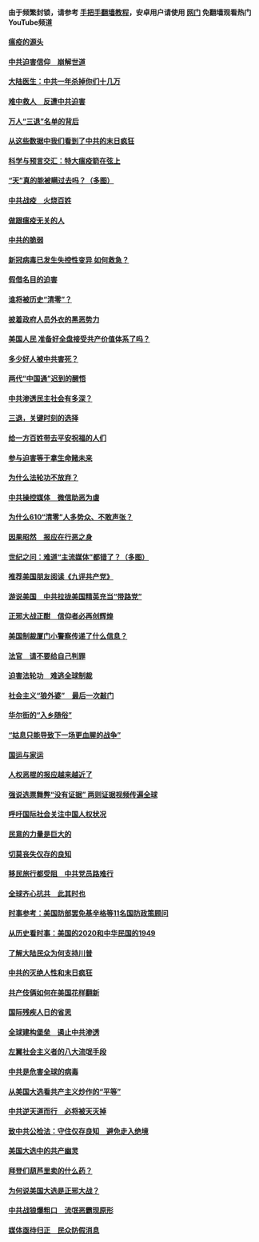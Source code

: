 #### 由于频繁封锁，请参考 [手把手翻墙教程](https://github.com/gfw-breaker/guides/wiki/)，安卓用户请使用 [网门](https://github.com/gfw-breaker/nogfw/blob/master/dl.md?t=01171800) 免翻墙观看热门YouTube频道 

#### [瘟疫的源头](../pages/251/418661.md?t=01171800) 

#### [中共迫害信仰　崩解世道](../pages/251/418691.md?t=01171800) 

#### [大陆医生：中共一年杀掉你们十几万](../pages/251/418670.md?t=01171800) 

#### [难中救人　反遭中共迫害](../pages/251/418414.md?t=01171800) 

#### [万人“三退”名单的背后](../pages/251/418505.md?t=01171800) 

#### [从这些数据中我们看到了中共的末日疯狂](../pages/251/418420.md?t=01171800) 

#### [科学与预言交汇：特大瘟疫箭在弦上](../pages/251/418266.md?t=01171800) 

#### [“天”真的能被瞒过去吗？（多图）](../pages/251/418308.md?t=01171800) 

#### [中共战疫　火烧百姓](../pages/251/418220.md?t=01171800) 

#### [做跟瘟疫无关的人](../pages/251/418171.md?t=01171800) 

#### [中共的脆弱](../pages/251/418196.md?t=01171800) 

#### [新冠病毒已发生失控性变异 如何救急？](../pages/251/418032.md?t=01171800) 

#### [假借名目的迫害](../pages/251/418055.md?t=01171800) 

#### [谁将被历史“清零”？](../pages/251/417485.md?t=01171800) 

#### [披着政府人员外衣的黑恶势力](../pages/251/417442.md?t=01171800) 

#### [美国人民 准备好全盘接受共产价值体系了吗？](../pages/251/417491.md?t=01171800) 

#### [多少好人被中共害死？](../pages/251/417144.md?t=01171800) 

#### [两代“中国通”迟到的醒悟](../pages/251/417064.md?t=01171800) 

#### [中共渗透民主社会有多深？](../pages/251/417063.md?t=01171800) 

#### [三退，关键时刻的选择](../pages/251/416969.md?t=01171800) 

#### [给一方百姓带去平安祝福的人们](../pages/251/416941.md?t=01171800) 

#### [参与迫害等于拿生命赌未来](../pages/251/416856.md?t=01171800) 

#### [为什么法轮功不放弃？](../pages/251/416864.md?t=01171800) 

#### [中共操控媒体　微信助恶为虐](../pages/251/416724.md?t=01171800) 

#### [为什么610“清零”人多势众、不敢声张？](../pages/251/416632.md?t=01171800) 

#### [因果昭然　报应在行恶之身](../pages/251/416582.md?t=01171800) 

#### [世纪之问：难道“主流媒体”都错了？（多图）](../pages/251/416571.md?t=01171800) 

#### [推荐美国朋友阅读《九评共产党》](../pages/251/416510.md?t=01171800) 

#### [游说美国　中共拉拢美国精英充当“带路党”](../pages/251/416529.md?t=01171800) 

#### [正邪大战正酣　信仰者必再创辉煌](../pages/251/416433.md?t=01171800) 

#### [美国制裁厦门小警察传递了什么信息？](../pages/251/416432.md?t=01171800) 

#### [法官　请不要给自己判罪](../pages/251/416379.md?t=01171800) 

#### [迫害法轮功　难逃全球制裁](../pages/251/416380.md?t=01171800) 

#### [社会主义“狼外婆”　最后一次敲门](../pages/251/416394.md?t=01171800) 

#### [华尔街的“入乡随俗”](../pages/251/416395.md?t=01171800) 

#### [“姑息只能导致下一场更血腥的战争”](../pages/251/416223.md?t=01171800) 

#### [国运与家运](../pages/251/416224.md?t=01171800) 

#### [人权恶棍的报应越来越近了](../pages/251/416276.md?t=01171800) 

#### [强说选票舞弊“没有证据” 两则证据视频传遍全球](../pages/251/416227.md?t=01171800) 

#### [呼吁国际社会关注中国人权状况](../pages/251/416135.md?t=01171800) 

#### [民意的力量是巨大的](../pages/251/416222.md?t=01171800) 

#### [切莫丧失仅存的良知](../pages/251/416134.md?t=01171800) 

#### [移民旅行都受阻　中共党员路难行](../pages/251/416033.md?t=01171800) 

#### [全球齐心抗共　此其时也](../pages/251/415989.md?t=01171800) 

#### [时事参考：美国防部罢免基辛格等11名国防政策顾问](../pages/251/415970.md?t=01171800) 

#### [从历史看时事：美国的2020和中华民国的1949](../pages/251/415949.md?t=01171800) 

#### [了解大陆民众为何支持川普](../pages/251/415950.md?t=01171800) 

#### [中共的灭绝人性和末日疯狂](../pages/251/415944.md?t=01171800) 

#### [共产伎俩如何在美国花样翻新](../pages/251/415908.md?t=01171800) 

#### [国际残疾人日的省思](../pages/251/415849.md?t=01171800) 

#### [全球建构堡垒　遏止中共渗透](../pages/251/415850.md?t=01171800) 

#### [左翼社会主义者的八大流氓手段](../pages/251/415802.md?t=01171800) 

#### [中共是危害全球的病毒](../pages/251/415569.md?t=01171800) 

#### [从美国大选看共产主义炒作的“平等”](../pages/251/415654.md?t=01171800) 

#### [中共逆天道而行　必将被天灭掉](../pages/251/415626.md?t=01171800) 

#### [致中共公检法：守住仅存良知　避免走入绝境](../pages/251/415627.md?t=01171800) 

#### [美国大选中的共产幽灵](../pages/251/415618.md?t=01171800) 

#### [拜登们葫芦里卖的什么药？](../pages/251/415531.md?t=01171800) 

#### [为何说美国大选是正邪大战？](../pages/251/415530.md?t=01171800) 

#### [中共战狼爆粗口　流氓恶霸现原形](../pages/251/415426.md?t=01171800) 

#### [媒体亟待归正　民众防假消息](../pages/251/415402.md?t=01171800) 

